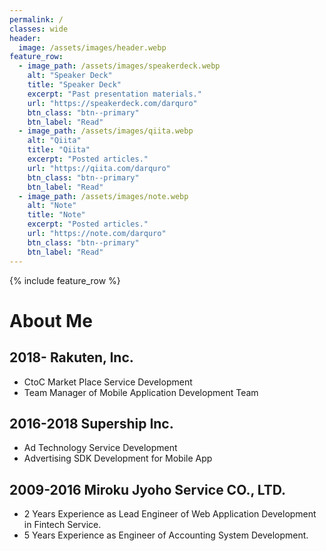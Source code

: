 ```yaml
---
permalink: /
classes: wide
header:
  image: /assets/images/header.webp
feature_row:
  - image_path: /assets/images/speakerdeck.webp
    alt: "Speaker Deck"
    title: "Speaker Deck"
    excerpt: "Past presentation materials."
    url: "https://speakerdeck.com/darquro"
    btn_class: "btn--primary"
    btn_label: "Read"
  - image_path: /assets/images/qiita.webp
    alt: "Qiita"
    title: "Qiita"
    excerpt: "Posted articles."
    url: "https://qiita.com/darquro"
    btn_class: "btn--primary"
    btn_label: "Read"
  - image_path: /assets/images/note.webp
    alt: "Note"
    title: "Note"
    excerpt: "Posted articles."
    url: "https://note.com/darquro"
    btn_class: "btn--primary"
    btn_label: "Read"
---
```


{% include feature_row %}

# About Me

## 2018- Rakuten, Inc. 

- CtoC Market Place Service Development
- Team Manager of Mobile Application Development Team

## 2016-2018 Supership Inc.

- Ad Technology Service Development
- Advertising SDK Development for Mobile App

## 2009-2016 Miroku Jyoho Service CO., LTD.

- 2 Years Experience as Lead Engineer of Web Application Development in Fintech Service. 
- 5 Years Experience as Engineer of Accounting System Development.